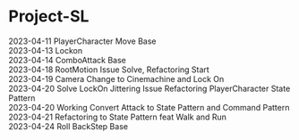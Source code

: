 # Project-SL
2023-04-11 PlayerCharacter Move Base       
2023-04-13 Lockon     
2023-04-14 ComboAttack Base      
2023-04-18 RootMotion Issue Solve, Refactoring Start    
2023-04-19 Camera Change to Cinemachine and Lock On     
2023-04-20 Solve LockOn Jittering Issue Refactoring PlayerCharacter State Pattern      
2023-04-20 Working Convert Attack to State Pattern and Command Pattern     
2023-04-21 Refactoring to State Pattern feat Walk and Run      
2023-04-24 Roll BackStep Base      